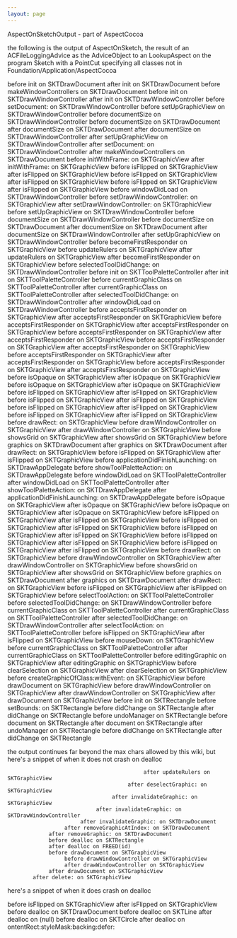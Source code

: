 ```yaml
---
layout: page
---
```


AspectOnSketchOutput - part of AspectCocoa

the following is the output of AspectOnSketch, the result of an ACFileLoggingAdvice as the AdviceObject to an LookupAspect on the program Sketch with a PointCut specifying all classes not in Foundation/Application/AspectCocoa
 
    
  before init on SKTDrawDocument 
  after init on SKTDrawDocument 
  before makeWindowControllers on SKTDrawDocument 
       before init on SKTDrawWindowController 
       after init on SKTDrawWindowController 
       before setDocument: on SKTDrawWindowController 
            before setUpGraphicView on SKTDrawWindowController 
                 before documentSize on SKTDrawWindowController 
                      before documentSize on SKTDrawDocument 
                      after documentSize on SKTDrawDocument 
                 after documentSize on SKTDrawWindowController 
            after setUpGraphicView on SKTDrawWindowController 
       after setDocument: on SKTDrawWindowController 
  after makeWindowControllers on SKTDrawDocument 
  before initWithFrame: on SKTGraphicView 
  after initWithFrame: on SKTGraphicView 
  before isFlipped on SKTGraphicView 
  after isFlipped on SKTGraphicView 
  before isFlipped on SKTGraphicView 
  after isFlipped on SKTGraphicView 
  before isFlipped on SKTGraphicView 
  after isFlipped on SKTGraphicView 
  before windowDidLoad on SKTDrawWindowController 
       before setDrawWindowController: on SKTGraphicView 
       after setDrawWindowController: on SKTGraphicView 
       before setUpGraphicView on SKTDrawWindowController 
            before documentSize on SKTDrawWindowController 
                 before documentSize on SKTDrawDocument 
                 after documentSize on SKTDrawDocument 
            after documentSize on SKTDrawWindowController 
       after setUpGraphicView on SKTDrawWindowController 
       before becomeFirstResponder on SKTGraphicView 
            before updateRulers on SKTGraphicView 
            after updateRulers on SKTGraphicView 
       after becomeFirstResponder on SKTGraphicView 
       before selectedToolDidChange: on SKTDrawWindowController 
            before init on SKTToolPaletteController 
            after init on SKTToolPaletteController 
            before currentGraphicClass on SKTToolPaletteController 
            after currentGraphicClass on SKTToolPaletteController 
       after selectedToolDidChange: on SKTDrawWindowController 
  after windowDidLoad on SKTDrawWindowController 
  before acceptsFirstResponder on SKTGraphicView 
  after acceptsFirstResponder on SKTGraphicView 
  before acceptsFirstResponder on SKTGraphicView 
  after acceptsFirstResponder on SKTGraphicView 
  before acceptsFirstResponder on SKTGraphicView 
  after acceptsFirstResponder on SKTGraphicView 
  before acceptsFirstResponder on SKTGraphicView 
  after acceptsFirstResponder on SKTGraphicView 
  before acceptsFirstResponder on SKTGraphicView 
  after acceptsFirstResponder on SKTGraphicView 
  before acceptsFirstResponder on SKTGraphicView 
  after acceptsFirstResponder on SKTGraphicView 
  before isOpaque on SKTGraphicView 
  after isOpaque on SKTGraphicView 
  before isOpaque on SKTGraphicView 
  after isOpaque on SKTGraphicView 
  before isFlipped on SKTGraphicView 
  after isFlipped on SKTGraphicView 
  before isFlipped on SKTGraphicView 
  after isFlipped on SKTGraphicView 
  before isFlipped on SKTGraphicView 
  after isFlipped on SKTGraphicView 
  before isFlipped on SKTGraphicView 
  after isFlipped on SKTGraphicView 
  before drawRect: on SKTGraphicView 
       before drawWindowController on SKTGraphicView 
       after drawWindowController on SKTGraphicView 
       before showsGrid on SKTGraphicView 
       after showsGrid on SKTGraphicView 
       before graphics on SKTDrawDocument 
       after graphics on SKTDrawDocument 
  after drawRect: on SKTGraphicView 
  before isFlipped on SKTGraphicView 
  after isFlipped on SKTGraphicView 
  before applicationDidFinishLaunching: on SKTDrawAppDelegate 
       before showToolPaletteAction: on SKTDrawAppDelegate 
            before windowDidLoad on SKTToolPaletteController 
            after windowDidLoad on SKTToolPaletteController 
       after showToolPaletteAction: on SKTDrawAppDelegate 
  after applicationDidFinishLaunching: on SKTDrawAppDelegate 
  before isOpaque on SKTGraphicView 
  after isOpaque on SKTGraphicView 
  before isOpaque on SKTGraphicView 
  after isOpaque on SKTGraphicView 
  before isFlipped on SKTGraphicView 
  after isFlipped on SKTGraphicView 
  before isFlipped on SKTGraphicView 
  after isFlipped on SKTGraphicView 
  before isFlipped on SKTGraphicView 
  after isFlipped on SKTGraphicView 
  before isFlipped on SKTGraphicView 
  after isFlipped on SKTGraphicView 
  before isFlipped on SKTGraphicView 
  after isFlipped on SKTGraphicView 
  before drawRect: on SKTGraphicView 
       before drawWindowController on SKTGraphicView 
       after drawWindowController on SKTGraphicView 
       before showsGrid on SKTGraphicView 
       after showsGrid on SKTGraphicView 
       before graphics on SKTDrawDocument 
       after graphics on SKTDrawDocument 
  after drawRect: on SKTGraphicView 
  before isFlipped on SKTGraphicView 
  after isFlipped on SKTGraphicView 
  before selectToolAction: on SKTToolPaletteController 
       before selectedToolDidChange: on SKTDrawWindowController 
            before currentGraphicClass on SKTToolPaletteController 
            after currentGraphicClass on SKTToolPaletteController 
       after selectedToolDidChange: on SKTDrawWindowController 
  after selectToolAction: on SKTToolPaletteController 
  before isFlipped on SKTGraphicView 
  after isFlipped on SKTGraphicView 
  before mouseDown: on SKTGraphicView 
       before currentGraphicClass on SKTToolPaletteController 
       after currentGraphicClass on SKTToolPaletteController 
       before editingGraphic on SKTGraphicView 
       after editingGraphic on SKTGraphicView 
       before clearSelection on SKTGraphicView 
       after clearSelection on SKTGraphicView 
       before createGraphicOfClass:withEvent: on SKTGraphicView 
            before drawDocument on SKTGraphicView 
                 before drawWindowController on SKTGraphicView 
                 after drawWindowController on SKTGraphicView 
            after drawDocument on SKTGraphicView 
            before init on SKTRectangle 
                 before setBounds: on SKTRectangle 
                      before didChange on SKTRectangle 
                      after didChange on SKTRectangle 
                      before undoManager on SKTRectangle 
                           before document on SKTRectangle 
                           after document on SKTRectangle 
                      after undoManager on SKTRectangle 
                      before didChange on SKTRectangle 
                      after didChange on SKTRectangle



the output continues far beyond the max chars allowed by this wiki, but here's a snippet of when it does not crash on dealloc

    
                                               after updateRulers on SKTGraphicView 
                                          after deselectGraphic: on SKTGraphicView 
                                     after invalidateGraphic: on SKTGraphicView 
                                after invalidateGraphic: on SKTDrawWindowController 
                           after invalidateGraphic: on SKTDrawDocument 
                      after removeGraphicAtIndex: on SKTDrawDocument 
                 after removeGraphic: on SKTDrawDocument 
                 before dealloc on SKTRectangle 
                 after dealloc on FREED(id) 
                 before drawDocument on SKTGraphicView 
                      before drawWindowController on SKTGraphicView 
                      after drawWindowController on SKTGraphicView 
                 after drawDocument on SKTGraphicView 
            after delete: on SKTGraphicView 


here's a snippet of when it does crash on dealloc

    
  before isFlipped on SKTGraphicView 
  after isFlipped on SKTGraphicView 
  before dealloc on SKTDrawDocument 
       before dealloc on SKTLine 
       after dealloc on (null) 
       before dealloc on SKTCircle 
       after dealloc on ontentRect:styleMask:backing:defer:
